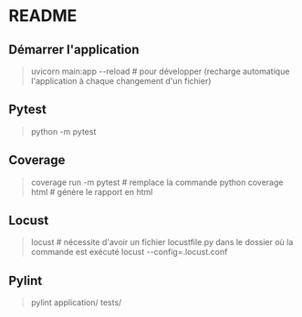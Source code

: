 # README

## Démarrer l'application

> uvicorn main:app
> --reload # pour développer (recharge automatique l'application à chaque changement d'un fichier)

## Pytest

> python -m pytest

## Coverage

> coverage run -m pytest # remplace la commande python
> coverage html # génère le rapport en html

## Locust

> locust # nécessite d'avoir un fichier locustfile.py dans le dossier où la commande est exécuté
> locust --config=.locust.conf

## Pylint

> pylint application/ tests/
